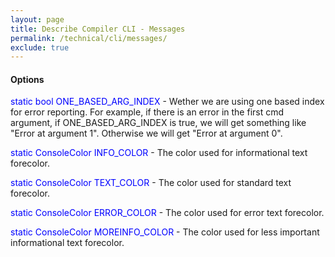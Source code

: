 ```yaml
---
layout: page
title: Describe Compiler CLI - Messages
permalink: /technical/cli/messages/
exclude: true
---
```

#### Options
<span style="color:blue">static bool ONE_BASED_ARG_INDEX</span> - Wether we are using one based index for error reporting. For example, if there is an error in the first cmd argument, if ONE_BASED_ARG_INDEX is true, we will get something like "Error at argument 1". Otherwise we will get "Error at argument 0".

<span style="color:blue">static ConsoleColor INFO_COLOR</span> - The color used for informational text forecolor.

<span style="color:blue">static ConsoleColor TEXT_COLOR</span> - The color used for standard text forecolor.

<span style="color:blue">static ConsoleColor ERROR_COLOR</span> - The color used for error text forecolor.

<span style="color:blue">static ConsoleColor MOREINFO_COLOR</span> - The color used for less important informational text forecolor.